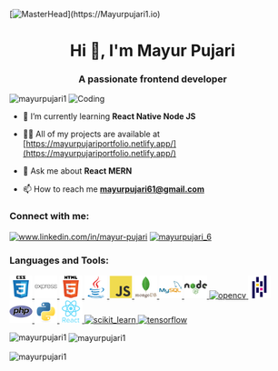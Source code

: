 [![MasterHead](https://1.bp.blogspot.com/-7A4WynwLsM...)](https://Mayurpujari1.io)
<h1 align="center">Hi 👋, I'm Mayur Pujari </h1>
<h3 align="center">A passionate frontend developer</h3>
<img align = "right" alt="Coding" width ="400" src = "https://www.maketecheasier.com/assets/uploads/2022/05/Featured-Image-Add-Screenshot-Animation-GitHub-Pull-Requests.jpg"

<p align="left"> <img src="https://komarev.com/ghpvc/?username=mayurpujari1&label=Profile%20views&color=0e75b6&style=flat" alt="mayurpujari1" /> </p>

- 🌱 I’m currently learning **React Native Node JS**

- 👨‍💻 All of my projects are available at [https://mayurpujariportfolio.netlify.app/](https://mayurpujariportfolio.netlify.app/)

- 💬 Ask me about **React MERN**

- 📫 How to reach me **mayurpujari61@gmail.com**

<h3 align="left">Connect with me:</h3>
<p align="left">
<a href="https://linkedin.com/in/www.linkedin.com/in/mayur-pujari" target="blank"><img align="center" src="https://raw.githubusercontent.com/rahuldkjain/github-profile-readme-generator/master/src/images/icons/Social/linked-in-alt.svg" alt="www.linkedin.com/in/mayur-pujari" height="30" width="40" /></a>
<a href="https://instagram.com/mayurpujari_6" target="blank"><img align="center" src="https://raw.githubusercontent.com/rahuldkjain/github-profile-readme-generator/master/src/images/icons/Social/instagram.svg" alt="mayurpujari_6" height="30" width="40" /></a>
</p>

<h3 align="left">Languages and Tools:</h3>
<p align="left"> <a href="https://www.w3schools.com/css/" target="_blank" rel="noreferrer"> <img src="https://raw.githubusercontent.com/devicons/devicon/master/icons/css3/css3-original-wordmark.svg" alt="css3" width="40" height="40"/> </a> <a href="https://expressjs.com" target="_blank" rel="noreferrer"> <img src="https://raw.githubusercontent.com/devicons/devicon/master/icons/express/express-original-wordmark.svg" alt="express" width="40" height="40"/> </a> <a href="https://www.w3.org/html/" target="_blank" rel="noreferrer"> <img src="https://raw.githubusercontent.com/devicons/devicon/master/icons/html5/html5-original-wordmark.svg" alt="html5" width="40" height="40"/> </a> <a href="https://www.java.com" target="_blank" rel="noreferrer"> <img src="https://raw.githubusercontent.com/devicons/devicon/master/icons/java/java-original.svg" alt="java" width="40" height="40"/> </a> <a href="https://developer.mozilla.org/en-US/docs/Web/JavaScript" target="_blank" rel="noreferrer"> <img src="https://raw.githubusercontent.com/devicons/devicon/master/icons/javascript/javascript-original.svg" alt="javascript" width="40" height="40"/> </a> <a href="https://www.mongodb.com/" target="_blank" rel="noreferrer"> <img src="https://raw.githubusercontent.com/devicons/devicon/master/icons/mongodb/mongodb-original-wordmark.svg" alt="mongodb" width="40" height="40"/> </a> <a href="https://www.mysql.com/" target="_blank" rel="noreferrer"> <img src="https://raw.githubusercontent.com/devicons/devicon/master/icons/mysql/mysql-original-wordmark.svg" alt="mysql" width="40" height="40"/> </a> <a href="https://nodejs.org" target="_blank" rel="noreferrer"> <img src="https://raw.githubusercontent.com/devicons/devicon/master/icons/nodejs/nodejs-original-wordmark.svg" alt="nodejs" width="40" height="40"/> </a> <a href="https://opencv.org/" target="_blank" rel="noreferrer"> <img src="https://www.vectorlogo.zone/logos/opencv/opencv-icon.svg" alt="opencv" width="40" height="40"/> </a> <a href="https://pandas.pydata.org/" target="_blank" rel="noreferrer"> <img src="https://raw.githubusercontent.com/devicons/devicon/2ae2a900d2f041da66e950e4d48052658d850630/icons/pandas/pandas-original.svg" alt="pandas" width="40" height="40"/> </a> <a href="https://www.php.net" target="_blank" rel="noreferrer"> <img src="https://raw.githubusercontent.com/devicons/devicon/master/icons/php/php-original.svg" alt="php" width="40" height="40"/> </a> <a href="https://www.python.org" target="_blank" rel="noreferrer"> <img src="https://raw.githubusercontent.com/devicons/devicon/master/icons/python/python-original.svg" alt="python" width="40" height="40"/> </a> <a href="https://reactjs.org/" target="_blank" rel="noreferrer"> <img src="https://raw.githubusercontent.com/devicons/devicon/master/icons/react/react-original-wordmark.svg" alt="react" width="40" height="40"/> </a> <a href="https://scikit-learn.org/" target="_blank" rel="noreferrer"> <img src="https://upload.wikimedia.org/wikipedia/commons/0/05/Scikit_learn_logo_small.svg" alt="scikit_learn" width="40" height="40"/> </a> <a href="https://www.tensorflow.org" target="_blank" rel="noreferrer"> <img src="https://www.vectorlogo.zone/logos/tensorflow/tensorflow-icon.svg" alt="tensorflow" width="40" height="40"/> </a> </p>

<p><img align="left" src="https://github-readme-stats.vercel.app/api/top-langs?username=mayurpujari1&show_icons=true&locale=en&layout=compact" alt="mayurpujari1" /></p>

<p>&nbsp;<img align="center" src="https://github-readme-stats.vercel.app/api?username=mayurpujari1&show_icons=true&locale=en" alt="mayurpujari1" /></p>

<p><img align="center" src="https://github-readme-streak-stats.herokuapp.com/?user=mayurpujari1&" alt="mayurpujari1" /></p>
